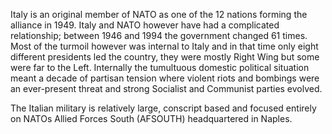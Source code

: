 Italy is an original member of NATO as one of the 12 nations forming the
alliance in 1949. Italy and NATO however have had a complicated
relationship; between 1946 and 1994 the government changed 61 times.
Most of the turmoil however was internal to Italy and in that time only
eight different presidents led the country, they were mostly Right Wing
but some were far to the Left. Internally the tumultuous domestic
political situation meant a decade of partisan tension where violent
riots and bombings were an ever-present threat and strong Socialist and
Communist parties evolved.

The Italian military is relatively large, conscript based and focused
entirely on NATOs Allied Forces South (AFSOUTH) headquartered in Naples.
